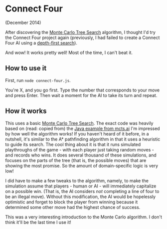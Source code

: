 # Connect Four
(December 2014)

After discovering the [Monte Carlo Tree Search](http://mcts.ai/code/java.html) algorithm, I thought I'd try the Connect Four project again (previously, I had failed to create a Connect Four AI using a [depth-first search](../tic-tac-toe)).

And wow! It works pretty well! Most of the time, I can't beat it.

## How to use it

First, run `node connect-four.js`.

You're X, and you go first. Type the number that corresponds to your move and press Enter. Then wait a moment for the AI to take its turn and repeat.

## How it works

This uses a basic [Monte Carlo Tree Search](http://en.wikipedia.org/wiki/Monte_Carlo_tree_search). The exact code was heavily based on (read: copied from) the [Java example from mcts.ai](http://mcts.ai/code/java.html)  I'm impressed by how well the algorithm works! If you haven't heard of it before, in a nutshell, it's similar to the A* pathfinding algorithm in that it uses a heuristic to guide its search. The cool thing about it is that it runs simulated playthroughs of the game - with each player just taking random moves - and records who wins. It does several thousand of these simulations, and focuses on the parts of the tree (that is, the possible moves) that are showing the most promise. So the amount of domain-specific logic is very low!

I did have to make a few tweaks to the algorithm, namely, to make the simulation assume that players - human or AI - will immediately capitalize on a possible win. (That is, the AI considers *not* completing a line of four to be an illegal move). Without this modification, the AI would be hopelessly optimistic and forget to block the player from winning because it determined some other move had the highest chance of success.

This was a very interesting introduction to the Monte Carlo algorithm. I don't think it'll be the last time I use it!